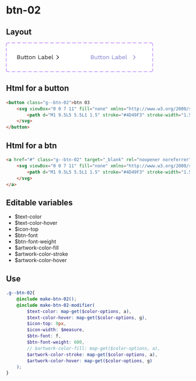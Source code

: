 # btn-02

## Layout

![alt text][btn-02]

[btn-02]: /src/img/global-components/btn/g--btn-02.png

## Html for a button

```html
<button class="g--btn-02">btn 03
    <svg viewBox="0 0 7 11" fill="none" xmlns="http://www.w3.org/2000/svg">
        <path d="M1 9.5L5 5.5L1 1.5" stroke="#4D49F3" stroke-width="1.5"/>
    </svg>
</button>
```

## Html for a btn

```html
<a href="#" class="g--btn-02" target="_blank" rel="noopener noreferrer">btn 03 btn
    <svg viewBox="0 0 7 11" fill="none" xmlns="http://www.w3.org/2000/svg">
        <path d="M1 9.5L5 5.5L1 1.5" stroke="#4D49F3" stroke-width="1.5"/>
    </svg>
</a>
```

## Editable variables

- $text-color
- $text-color-hover
- $icon-top
- $btn-font
- $btn-font-weight
- $artwork-color-fill
- $artwork-color-stroke
- $artwork-color-hover

## Use

```scss
.g--btn-02{
    @include make-btn-02();
    @include make-btn-02-modifier(
        $text-color: map-get($color-options, a),
        $text-color-hover: map-get($color-options, g),
        $icon-top: 0px,
        $icon-width: $measure,
        $btn-font: f,
        $btn-font-weight: 600,
        // $artwork-color-fill: map-get($color-options, a),
        $artwork-color-stroke: map-get($color-options, a),
        $artwork-color-hover: map-get($color-options, g)
    );
}
```
